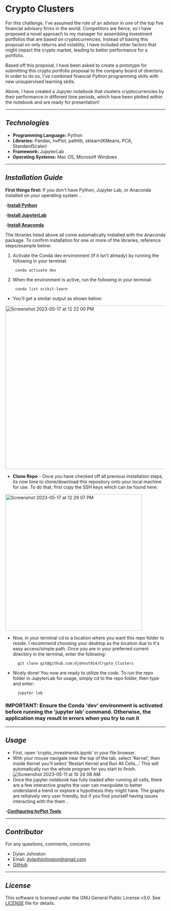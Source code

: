 # Crypto Clusters 
For this challenge, I've assumed the role of an advisor in one of the top five financial advisory firms in the world. Competitors are fierce, so I have proposed a novel approach to my manager for assembling investment portfolios that are based on cryptocurrencies. Instead of basing this proposal on only returns and volatility, I have included other factors that might impact the crypto market, leading to better performance for a portfolio. 

Based off this proposal, I have been asked to create a prototype for submitting this crypto portfolio proposal to the company board of directors. In order to do so, I've combined financial Python programming skills with new unsupervised learning skills.

Above, I have created a Jupyter notebook that clusters cryptocurrencies by their performance in different time periods, which have been plotted within the notebook and are ready for presentation! 

---

## *Technologies*

- **Programming Language:** Python
- **Libraries:** Pandas, hvPlot, pathlib, sklearn(KMeans, PCA, StandardScaler)
- **Framework:** JupyterLab
- **Operating Systems:** Mac OS, Microsoft Windows

---

## *Installation Guide*

**First things first:**
If you don't have Python, Jupyter Lab, or Anaconda installed on your operating system ..

-**[Install Python](https://www.python.org/downloads/)**

-**[Install JupyterLab](https://jupyter.org/install)**

-**[Install Anaconda](https://docs.anaconda.com/free/anaconda/install/index.html)**

The libraries listed above all come automatically installed with the Anaconda package. To confirm installation for one or more of the libraries, reference steps/example below:

1. Activate the Conda dev environment (if it isn’t already) by running the following in your terminal:

        conda activate dev
2. When the environment is active, run the following in your terminal:

        conda list scikit-learn

- You'll get a similar output as shown below:
<img width="514" alt="Screenshot 2023-05-17 at 12 22 00 PM" src="https://github.com/djohnst914/github_upload/assets/123714457/ceee775f-ebca-4197-8733-23c7d85ea124">

- **Clone Repo** - Once you have checked off all previous installation steps, its now time to clone/download this repository onto your local machine for use. To do that, first copy the SSH keys which can be found here: 
<img width="429" alt="Screenshot 2023-05-17 at 12 29 07 PM" src="https://github.com/djohnst914/github_upload/assets/123714457/4af8260a-ec81-43cc-be49-2d2ee41fe654">

- Now, in your terminal cd to a location where you want this repo folder to reside. I recommend choosing your desktop as the location due to it's easy access/simple path. Once you are in your preferred current directory in the terminal, enter the following:

        git clone git@github.com:djohnst914/Crypto_Clusters

- Nicely done! You now are ready to utilize the code. To run the repo folder in JupyterLab for usage, simply cd to the repo folder, then type and enter:

        jupyter lab

### **IMPORTANT:** Ensure the Conda 'dev' environment is activated before running the 'jupyter lab' command. Otherwise, the application may result in errors when you try to run it

---

## *Usage*

- First, open 'crypto_investments.ipynb' in your file browser. 
- With your mouse navigate near the top of the tab, select 'Kernel', then inside Kernel you'll select 'Restart Kernel and Run All Cells...' This will automatically run the whole program for you start to finish. 
![Screenshot 2023-05-11 at 10 24 08 AM](https://github.com/djohnst914/github_upload/assets/123714457/b90fb7ec-793c-40c4-98ed-f0c68d5541f0)
- Once the jupyter notebook has fully loaded after running all cells, there are a few interactive graphs the user can manipulate to better understand a trend or explore a hypothesis they might have. The graphs are reltaively very user friendly, but if you find yourself having issues interacting with the them .. 

-**[Configuring hvPlot Tools](https://docs.bokeh.org/en/2.4.0/docs/user_guide/tools.html)**

---

## *Contributor*
For any questions, comments, concerns: 
- Dylan Johnston
- Email: dylanhjjohnston@gmail.com
- [GitHub](https://github.com/djohnst914)

---

## *License*

This software is licensed under the GNU General Public License v3.0. See [LICENSE](https://github.com/djohnst914/Crypto_Clusters/blob/main/LICENSE) file for details. 
